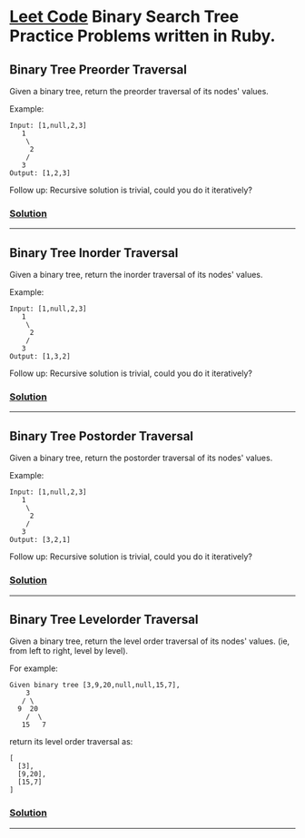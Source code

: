 # [Leet Code](https://leetcode.com/explore/learn/card/data-structure-tree/134/traverse-a-tree/992/) Binary Search Tree Practice Problems written in Ruby.

## Binary Tree Preorder Traversal

Given a binary tree, return the preorder traversal of its nodes' values.

Example:
```
Input: [1,null,2,3]
   1
    \
     2
    /
   3
Output: [1,2,3]
```

Follow up: Recursive solution is trivial, could you do it iteratively?

### [Solution](https://github.com/PhilHuangSW/Leetcode/blob/master/Binary_Search_Tree_Practice/pre_order_traversal.rb)

---

## Binary Tree Inorder Traversal

Given a binary tree, return the inorder traversal of its nodes' values.

Example:
```
Input: [1,null,2,3]
   1
    \
     2
    /
   3
Output: [1,3,2]
```

Follow up: Recursive solution is trivial, could you do it iteratively?

### [Solution](https://github.com/PhilHuangSW/Leetcode/blob/master/Binary_Search_Tree_Practice/inorder_traversal.rb)

---

## Binary Tree Postorder Traversal

Given a binary tree, return the postorder traversal of its nodes' values.

Example:
```
Input: [1,null,2,3]
   1
    \
     2
    /
   3
Output: [3,2,1]
```

Follow up: Recursive solution is trivial, could you do it iteratively?

### [Solution](https://github.com/PhilHuangSW/Leetcode/blob/master/Binary_Search_Tree_Practice/postorder_traversal.rb)

--- 

## Binary Tree Levelorder Traversal

Given a binary tree, return the level order traversal of its nodes' values. (ie, from left to right, level by level).

For example:
```
Given binary tree [3,9,20,null,null,15,7],
    3
   / \
  9  20
    /  \
   15   7
```
return its level order traversal as:
```
[
  [3],
  [9,20],
  [15,7]
]
```

### [Solution](https://github.com/PhilHuangSW/Leetcode/blob/master/Binary_Search_Tree_Practice/levelorder_traversal.rb)

---